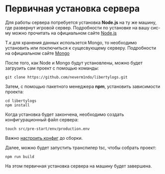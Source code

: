 # Первичная установка сервера

Для работы сервера потребуется установка **Node.js** на ту же машину, где развернут игровой сервер. Подробности по установке на вашу сис-му можно прочитать на официальном сайте [Node.js](https://nodejs.org/)

Т.к для хранения данных использется Mongo, то необходимо установить или поключиться к сущесвующему серверу. Подробности на официальном сайте [Mongo](https://www.mongodb.com/)

После того, как Node и Mongo будут установлены, можно будет загрузить сам проект с помощью команды:
```
git clone https://github.com/neverm1ndo/libertylogs.git
```

Затем, c помощью пакетного менеджера **npm**, установить зависимости проекта:
```
cd libertylogs
npm install
```

Когда установка будет закончена, необходимо создать конфигурационный файл сервера:

```
touch src/pre-start/env/production.env
```
Важно [настроить конфиг](https://github.com/neverm1ndo/libertylogs/blob/master/docs/configuration.md) до сборки.

Далее, можно будет запустить транспилер tsc, чтобы собрать проект:
```
npm run build
```
На этом первичная установка сервера на машину будет завершена.
